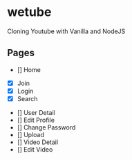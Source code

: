 # wetube
Cloning Youtube with Vanilla and NodeJS

## Pages

- [] Home
- [X] Join
- [X] Login
- [X] Search
- [] User Detail
- [] Edit Profile
- [] Change Password
- [] Upload
- [] Video Detail
- [] Edit Video